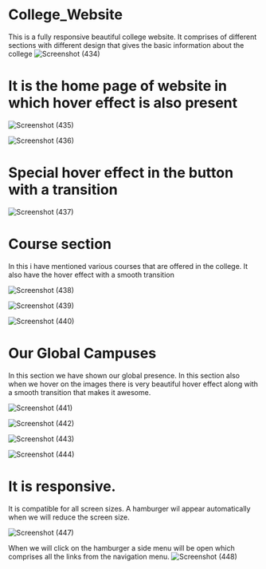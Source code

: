 # College_Website
This is a fully responsive beautiful college website. It comprises of different sections with different design that gives the basic information about the college
![Screenshot (434)](https://user-images.githubusercontent.com/58084456/192509002-29c8c58b-5c01-4e4c-b2cc-d71384695df3.png)

# It is the home page of website in which hover effect is also present
![Screenshot (435)](https://user-images.githubusercontent.com/58084456/192509163-1f5c5ba1-1d1c-4a78-a1cd-56d43bbf5ea1.png)

![Screenshot (436)](https://user-images.githubusercontent.com/58084456/192509432-9826fd2c-0399-46ca-bf7e-91fda59f3cb5.png)

# Special hover effect in the button with a transition
![Screenshot (437)](https://user-images.githubusercontent.com/58084456/192513882-a673515b-e336-4ff4-9d59-91c1020ce595.png)

# Course section
In this i have mentioned various courses that are offered in the college.
It also have the hover effect with a smooth transition

![Screenshot (438)](https://user-images.githubusercontent.com/58084456/192540456-073654c6-295f-40a6-a517-d67ec4114098.png)

![Screenshot (439)](https://user-images.githubusercontent.com/58084456/192540478-fdb0e451-3cfd-41db-9c62-a22051128046.png)


![Screenshot (440)](https://user-images.githubusercontent.com/58084456/192540510-09fb9bf8-b91c-4da4-ad4a-4fc7ab6d6dcd.png)

# Our Global Campuses
In this section we have shown our global presence.
In this section also when we hover on the images there is very beautiful hover effect along with a smooth transition that makes it awesome.

![Screenshot (441)](https://user-images.githubusercontent.com/58084456/192542279-b4ee56dc-d4df-4b84-83ae-dea09b31e442.png)

![Screenshot (442)](https://user-images.githubusercontent.com/58084456/192542301-ee624262-073e-4a46-bafa-9aba4ec0bc26.png)

![Screenshot (443)](https://user-images.githubusercontent.com/58084456/192542311-e2d07062-2af2-4b52-ab7f-e6e2ef2bc1d0.png)

![Screenshot (444)](https://user-images.githubusercontent.com/58084456/192542328-10a74e62-26e3-4e1d-b191-fc0ea0c79ab5.png)

# It is responsive.
It is compatible for all screen sizes.
A hamburger wil appear automatically when we will reduce the screen size.

![Screenshot (447)](https://user-images.githubusercontent.com/58084456/193420430-f2e8817b-548b-4367-ae94-b299a28e7246.png)

When we will click on the hamburger a side menu will be open which comprises all the links from the navigation menu.
![Screenshot (448)](https://user-images.githubusercontent.com/58084456/193420437-d917885f-d282-4ae1-957e-90ee98a84d4d.png)






